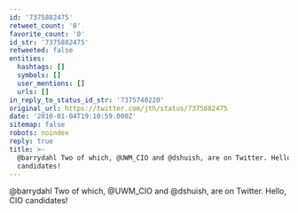 ```yaml
---
id: '7375882475'
retweet_count: '0'
favorite_count: '0'
id_str: '7375882475'
retweeted: false
entities:
  hashtags: []
  symbols: []
  user_mentions: []
  urls: []
in_reply_to_status_id_str: '7375740220'
original_url: https://twitter.com/jth/status/7375882475
date: '2010-01-04T19:10:59.000Z'
sitemap: false
robots: noindex
reply: true
title: >-
  @barrydahl Two of which, @UWM_CIO and @dshuish, are on Twitter. Hello, CIO
  candidates!
---
```


@barrydahl Two of which, @UWM_CIO and @dshuish, are on Twitter. Hello, CIO candidates!
